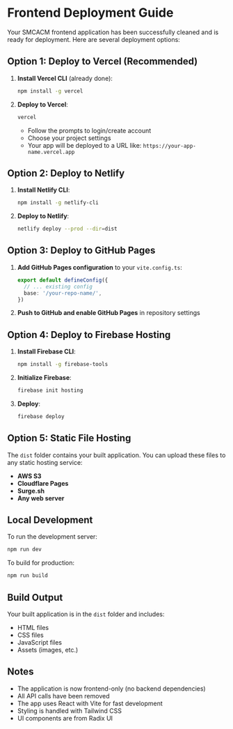 # Frontend Deployment Guide

Your SMCACM frontend application has been successfully cleaned and is ready for deployment. Here are several deployment options:

## Option 1: Deploy to Vercel (Recommended)

1. **Install Vercel CLI** (already done):
   ```bash
   npm install -g vercel
   ```

2. **Deploy to Vercel**:
   ```bash
   vercel
   ```
   - Follow the prompts to login/create account
   - Choose your project settings
   - Your app will be deployed to a URL like: `https://your-app-name.vercel.app`

## Option 2: Deploy to Netlify

1. **Install Netlify CLI**:
   ```bash
   npm install -g netlify-cli
   ```

2. **Deploy to Netlify**:
   ```bash
   netlify deploy --prod --dir=dist
   ```

## Option 3: Deploy to GitHub Pages

1. **Add GitHub Pages configuration** to your `vite.config.ts`:
   ```typescript
   export default defineConfig({
     // ... existing config
     base: '/your-repo-name/',
   })
   ```

2. **Push to GitHub and enable GitHub Pages** in repository settings

## Option 4: Deploy to Firebase Hosting

1. **Install Firebase CLI**:
   ```bash
   npm install -g firebase-tools
   ```

2. **Initialize Firebase**:
   ```bash
   firebase init hosting
   ```

3. **Deploy**:
   ```bash
   firebase deploy
   ```

## Option 5: Static File Hosting

The `dist` folder contains your built application. You can upload these files to any static hosting service:

- **AWS S3**
- **Cloudflare Pages**
- **Surge.sh**
- **Any web server**

## Local Development

To run the development server:
```bash
npm run dev
```

To build for production:
```bash
npm run build
```

## Build Output

Your built application is in the `dist` folder and includes:
- HTML files
- CSS files
- JavaScript files
- Assets (images, etc.)

## Notes

- The application is now frontend-only (no backend dependencies)
- All API calls have been removed
- The app uses React with Vite for fast development
- Styling is handled with Tailwind CSS
- UI components are from Radix UI 